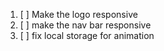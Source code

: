1. [ ] Make the logo responsive
2. [ ] make the nav bar responsive
3. [ ] fix local storage for animation
